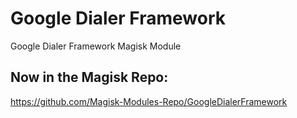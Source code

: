 # Google Dialer Framework
Google Dialer Framework Magisk Module

## Now in the Magisk Repo:
https://github.com/Magisk-Modules-Repo/GoogleDialerFramework
